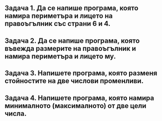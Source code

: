 ## Задача 1. Да се напише програма, която намира периметъра и лицето на правоъгълник със страни 6 и 4. 

## Задача 2. Да се напише програма, която въвежда размерите на правоъгълник и намира периметъра и лицето му. 

## Задача 3. Напишете програма, която разменя стойностите на две числови променливи. 

## Задача 4. Напишете програма, която намира минималното (максималното) от две цели числа. 
 
